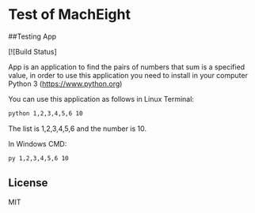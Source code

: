 # Test of MachEight

##Testing App

[![Build Status]

App is an application to find the pairs of numbers that sum is a specified value, in order to use this application you need to install in your computer Python 3 (https://www.python.org)

You can use this application as follows in Linux Terminal:

```sh
python 1,2,3,4,5,6 10
```
The list is 1,2,3,4,5,6 and the number is 10.

In Windows CMD:
```sh
py 1,2,3,4,5,6 10
```

## License
MIT
